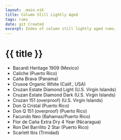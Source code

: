 ```yaml
---
layout: _main.njk
title: Column Still Lightly Aged
tags: rums
date: git Created
excerpt: Index of column still lightly aged rums.
---
```

<!-- markdownlint-disable MD025 -->
# {{ title }}
<!-- markdownlint-enable MD025 -->

<div class="index col-2">

* Bacardi Heritage 1909 (Mexico)
* Caliche (Puerto Rico)
* Caña Brava (Panama)
* Crusoe Organic White (Calif., USA)
* Cruzan Estate Diamond Light (U.S. Virgin Islands)
* Cruzan Estate Diamond Dark (U.S. Virgin Islands)
* Cruzan 151 (overproof) (U.S. Virgin Islands)
* Don Q Cristal (Puerto Rico)
* Don Q 151 (overproof) (Puerto Rico)
* Facundo Neo (Bahamas/Puerto Rico)
* Flor de Caña Extra Dry 4 Year (Nicaragua)
* Ron Del Barrilito 2 Star (Puerto Rico)
* Scarlett Ibis (Trinidad)

</div>
